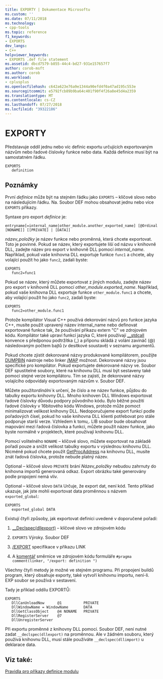 ```yaml
---
title: EXPORTY | Dokumentace Microsoftu
ms.custom: ''
ms.date: 07/11/2018
ms.technology:
- cpp-tools
ms.topic: reference
f1_keywords:
- EXPORTS
dev_langs:
- C++
helpviewer_keywords:
- EXPORTS .def file statement
ms.assetid: dbcd7579-b855-44c4-bd27-931e157657f7
author: corob-msft
ms.author: corob
ms.workload:
- cplusplus
ms.openlocfilehash: c642a623e76a9e1344a90efd4f0a47ad195c553e
ms.sourcegitcommit: e5792fcb89b9ba64c401f90f4f26a8e45d4a2359
ms.translationtype: MT
ms.contentlocale: cs-CZ
ms.lasthandoff: 07/27/2018
ms.locfileid: "39322186"
---
```

# <a name="exports"></a>EXPORTY

Představuje oddíl jednu nebo víc definic exportu určujících exportovaným názvům nebo řadové číslovky funkce nebo data. Každá definice musí být na samostatném řádku.  
  
```DEF  
EXPORTS  
   definition  
```  
  
## <a name="remarks"></a>Poznámky  

První *definice* může být na stejném řádku jako `EXPORTS` – klíčové slovo nebo na následujícím řádku. Na. Soubor DEF mohou obsahovat jednu nebo více `EXPORTS` příkazy.  
  
Syntaxe pro export *definice* je:  
  
```DEF
entryname[=internal_name|other_module.another_exported_name] [@Ordinal [NONAME]] [[PRIVATE] | [DATA]]
```

*název_položky* je název funkce nebo proměnná, která chcete exportovat. Toto je povinné. Pokud se název, který exportujete liší od názvu v knihovně DLL, zadejte název pro export v knihovně DLL pomocí *internal_name*. Například, pokud vaše knihovna DLL exportuje funkce `func1` a chcete, aby volající použít ho jako `func2`, zadali byste:

```DEF
EXPORTS
   func2=func1
```

Pokud se název, který můžete exportovat z jiných modulu, zadejte název pro export v knihovně DLL pomocí *other_module.exported_name*. Například, pokud vaše knihovna DLL exportuje funkce `other_module.func1` a chcete, aby volající použít ho jako `func2`, zadali byste:

```DEF
EXPORTS
   func2=other_module.func1
```

Protože kompilátor Visual C++ používá dekorování názvů pro funkce jazyka C++, musíte použít upravený název internal_name nebo definovat exportované funkce tak, že používání příkazu extern "C" ve zdrojovém kódu. Kompilátor také upraví funkcí jazyka C, které používají [__stdcall](../../cpp/stdcall.md) konvence s předponou podtržítka (_) a příponu skládá z volání zavináč (@) následovaným počtem bajtů (v desítkové soustavě) v seznamu argumentů.  
  
Pokud chcete zjistit dekorované názvy produkované kompilátorem, použijte [DUMPBIN](../../build/reference/dumpbin-reference.md) nástroje nebo linker [/MAP](../../build/reference/map-generate-mapfile.md) možnost. Dekorované názvy jsou specifické pro kompilátor. Pokud exportujete dekorované názvy ve. Soubor DEF spustitelné soubory, které na knihovnu DLL musí být sestaveny také pomocí stejné verze kompilátoru. Tím se zajistí, že dekorované názvy volajícího odpovídaly exportovaným názvům v. Soubor DEF.  
  
Můžete použít*ordinální* k určení, že číslo a ne název funkce, půjdou do tabulky exportu knihovny DLL. Mnoho knihoven DLL Windows exportovat řadové číslovky důvodu podpory původního kódu. Bylo běžné použití řadové číslovky v 16bitového kódu Windows, protože může pomoct minimalizovat velikost knihovny DLL. Nedoporučujeme export funkcí podle pořadových čísel, pokud ho vaše knihovna DLL klienti potřebovat pro stále podporuje starší verze. Vzhledem k tomu,. LIB soubor bude obsahovat mapování mezi řadová číslovka a funkci, můžete použít název funkce, jako byste normálně v projektech, které používají knihovnu DLL.  
  
Pomocí volitelného `NONAME` – klíčové slovo, můžete exportovat na základě pořadí pouze a snížit velikost tabulky exportu v výslednou knihovnu DLL. Nicméně pokud chcete použít [GetProcAddress](http://msdn.microsoft.com/library/windows/desktop/ms683212.aspx) na knihovnu DLL, musíte znát řadová číslovka, protože nebude platný název.  
  
Optional – klíčové slovo `PRIVATE` brání *Název_položky* nebudou zahrnuty do knihovna importů generovaná odkaz. Export obrázku také generovány podle propojení nemá vliv.  
  
Optional – klíčové slovo `DATA` Určuje, že export dat, není kód. Tento příklad ukazuje, jak jste mohli exportovat data proměnnou s názvem `exported_global`:  
  
```DEF  
EXPORTS  
   exported_global DATA  
```  
  
Existují čtyři způsoby, jak exportovat definici uvedené v doporučené pořadí:  
  
1.  [__Declspec(dllexport)](../../cpp/dllexport-dllimport.md) – klíčové slovo ve zdrojovém kódu  
  
2.  `EXPORTS` Výroky. Soubor DEF  
  
3.  [/EXPORT](../../build/reference/export-exports-a-function.md) specifikace v příkazu LINK  
  
4.  A [komentář](../../preprocessor/comment-c-cpp.md) směrnice ve zdrojovém kódu formuláře `#pragma comment(linker, "/export: definition ")`  
  
Všechny čtyři metody je možné ve stejném programu. Při propojení buildů program, který obsahuje exporty, také vytvoří knihovnu importu, není-li. EXP soubor se používá v sestavení.  
  
Tady je příklad oddílu EXPORTŮ:  
  
```DEF  
EXPORTS  
   DllCanUnloadNow      @1          PRIVATE  
   DllWindowName = WindowName       DATA  
   DllGetClassObject    @4 NONAME   PRIVATE  
   DllRegisterServer    @7  
   DllUnregisterServer  
```  
  
Při exportu proměnné z knihovny DLL pomocí. Soubor DEF, není nutné zadat `__declspec(dllexport)` na proměnnou. Ale v žádném souboru, který používá knihovnu DLL, musí stále používáte `__declspec(dllimport)` u deklarace data.  
  
## <a name="see-also"></a>Viz také:

[Pravidla pro příkazy definice modulu](../../build/reference/rules-for-module-definition-statements.md)
